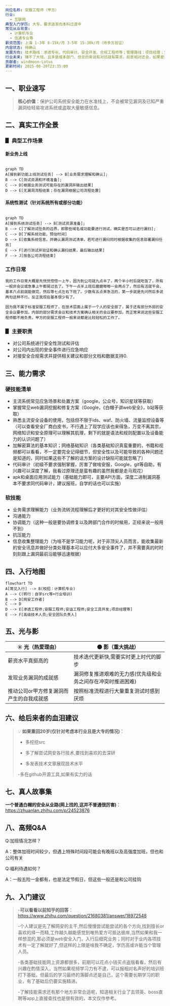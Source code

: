 ```yaml
---
岗位名称: 安服工程师（甲方）
行业:
  - 互联网
典型入门学历: 大专，要求逐渐向本科过渡中
常见从业背景:
  - 计算机专业
  - 信通专业等
薪资范围: 上海 1-3年 8-15k/月 3-5年 15-30k/月（待多方验证）
内容状态: 待确认
发展方向: 技术路线：渗透专长、代码审计、安全开发、合规工程师等；管理路线：项目经理；安全负责人等
行业未来: 赚不了大钱，且多是成本部门，但总的来说有对抗就有需求，前景相对还会，如果是技术饭的话总是有活的
贡献者: windmoon-Lotus
更新时间: 2025-08-20T23:35:00
---
```

## 一、职业速写
> **核心价值**：保护公司系统安全能力在水准线上，不会被常见漏洞及已知严重漏洞给轻易攻进系统或盗取大量敏感信息。

## 二、真实工作全景
### ▋ 典型工作场景

#### 新业务上线

```mermaid

graph TD
A[接到新功能上线测试任务] --> B[业务需求理解和确认];
B --> C[测试资源和环境准备];
C --> D[根据业务测试可能存在的漏洞并输出结果]
D --> E[无漏洞流程结束；存在漏洞根据公司流程处置]
```
#### 系统性测试（针对系统所有或部分功能）

```mermaid

graph TD
A[接到系统测试任务] --> B[测试资源准备];
B --> C[了解测试任务的边界，即那些域名或功能要进行测试，确实是否可以进行漏扫];
C --> D[了解系统功能，预估时间]
D --> E[收集系统信息，并确认漏洞测试清单，若可进行漏扫同时根据收集的信息部署漏扫任务]
E --> F[进行测试并验证和确认漏扫结果，最后输出结果]
F --> J[按各公司流程结束]
```

### 工作日常

	我的工作日常大概是先恍恍惚惚一上午，因为到公司就九点半了，两个半小时后就吃饭了，所有一般非会议或急事上午都晃过去了。下午一点半上班后磨磨唧唧一会两点了，然后有活就干会，基本六点前就能做完，然后等七点左右下班了。少数有五点来急活的，第一步就是先问然后多说两句这种不行，反正我现在基本很少有了。

	因为我不属于标准安服工程师了，在技术层面上属于一个人的安全部了，属于还有部分外部的安全会议要参加，内部的部分需求会议和技术方案确认相关的会议要参加，而正常来说这些安服工程师都不用负责，甲方的安服工程师一般来说都是比较轻松的工作了。

### ▋ 主要职责

- 对公司系统进行安全性测试和评估
- 对公司内出现的安全事件进行应急响应
- 对接安全合规需求并提供相关建议和部分文档和数据支持0.
## 三、能力需求
### 硬技能清单

- 主流系统常见应急场景和处置方案（google，公众号，知识星球等获取）
- 掌握常见web漏洞挖掘和修复方案（Google，《白帽子讲web安全》，b站等获取）
- 熟悉主流安全设备的使用，包括但不限于ids、waf、防火墙、流量监控设备等（可以查看安全厂商白皮书，不行遇上了现学应该也来得急，万变不离其宗，网络知识和安全原理可以理解其肌理，剩下的就是语法和规则配置以及设备能力的认识问题了）
- 加解密算法的基本知识；网络基础知识（各类基础知识真蛮重要的，书籍和视频都可以看看，不一定要完全记得细节，但安全性以及可能导致的各种问题还是知道的，同时如果这些不了解的话方案的设计缺陷可能就忽略了）
- 代码审计（初级不要求强制掌握，厉害了做啥安服，Google，git等自助，有兴趣可以深度了解，我看过原理还是蛮有趣的虽然我都是走马观花）
- apk和桌面应用测试能力（基础能力即可，主要API方面，深度二进制漏洞基本不要求同代码审计，建议报班，自学的话也可以实施）

### 软技能

- 业务需求理解能力（业务流转流程理解后才更好的对其安全性做评估）
- 沟通能力
- 协调能力（这种一般是要协调修复以及跨部门合作的时候用，正经来说一般用不到）
- 抗压能力
- 信息收集整理能力（为啥不是学习能力呢，对于非顶尖人员而言，能收集最新的安全讯息并做好分类处理基本可以应付大多安全事件了，并不需要真的时时刻刻跟上漏洞最前沿能够迅速根据）
## 四、入行地图
```mermaid
flowchart TD
A[常见入行] --> B(校招：计算机专业)
A --> C(转行：自学src等+行业培训)
B --> D[网安工作者]
C --> D
D --> E[渗透工程师;安服工程师;安运工程师;安全工具开发;项目经理等]
E --> F[高级技术人员;安全团队负责人]
```


## 五、光与影

| ☀️ 光（热爱理由）            | 🌑 影（重大挑战）                      |
| --------------------- | ------------------------------- |
| 薪资水平真挺高的              | 技术迭代更新快,需要实时更上时代的脚步             |
| 发现业务漏洞的成就感            | 漏洞修复推进艰难的无力感(优先级和业务之间存在冲突时推进困难) |
| 推动公司or甲方修复漏洞而产生的自我成就感 | 按照标准流程进行大量重复测试时感到厌烦             |


## 六、给后来者的血泪建议

> 💡 **如果重回20岁(仅针对考虑本行业且是大专的情况)**：
> 
> - 多挖挖src
>     
> - 多了解尝试网安各行技术,要找到喜欢的去深研
>
> - 多发表技术文章展现技术水平
>  
> -多在github开源工具,如果有实力的话 

## 七、真人故事集

**一个普通白帽的安全从业路(网上找的,这并不普通很厉害)**：https://zhuanlan.zhihu.com/p/24523876


## 八、高频Q&A

Q:加班情况怎样？

A：整体加班时间较少，但遇上特殊时间段可能会有晚班以及高强度加班，但也和公司有关

Q:福利待遇如何？

A：一般五险一金都有，也是法定节假日，但这些一般还是和公司挂钩

## 九、入门建议

>-**可以看看以前知乎的回答**：https://www.zhihu.com/question/21680381/answer/18972548
>
>-个人建议是先了解网安的主干,然后慢慢尝试能尝试的各个方向,找到擅长or喜欢的择一而精,工作越久越能感觉到唯热爱方可抵达彼岸,当然如果和我一样想混的,那必须是web安全入门，入行后细究业务；同时对于业内各项技术有一定了解就好了,但这样的上限是啥我不确定，学历高或许能当个管理人员。
>
>-各类基础技能网上资源都很多，前期可以花点小钱买点盗版看看，然后有兴趣在酌情深入，当然如果视频学习力有不逮，可以报相对名声好的培训班打下基础，但最后的学习最终的落脚点还是自己，这个需要长期学习的职业，有了基础后仍要实施精进。
>
>-了解技能需求还有那个地方非常合适呢，知道相关行业了去领英、boss直聘等app上直接查找也是很有效的，本文仅作参考。
